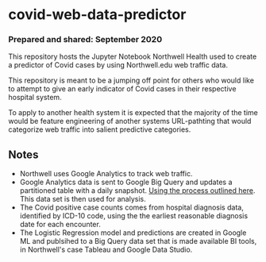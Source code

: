 # covid-web-data-predictor
### Prepared and shared: September 2020
This repository hosts the Jupyter Notebook Northwell Health used to create a predictor of Covid cases by using Northwell.edu web traffic data.

This repository is meant to be a jumping off point for others who would like to attempt to give an early indicator of Covid cases in their respective hospital system. 

To apply to another health system it is expected that the majority of the time would be feature engineering of another systems URL-pathting that would categorize web traffic into salient predictive categories.

## Notes
- Northwell uses Google Analytics to track web traffic.
- Google Analytics data is sent to Google Big Query and updates a partitioned table with a daily snapshot. [Using the process outlined here](https://support.google.com/analytics/answer/3416092?hl=en&ref_topic=3416089). This data set is then used for analysis.
- The Covid positive case counts comes from hospital diagnosis data, identified by ICD-10 code, using the the earliest reasonable diagnosis date for each encounter.
- The Logistic Regression model and predictions are created in Google ML and publsihed to a Big Query data set that is made available BI tools, in Northwell's case Tableau and Google Data Studio.
